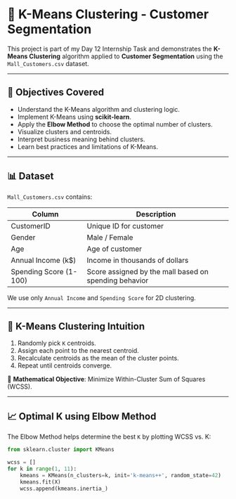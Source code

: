 # 🎯 K-Means Clustering - Customer Segmentation

This project is part of my Day 12 Internship Task and demonstrates the **K-Means Clustering** algorithm applied to **Customer Segmentation** using the `Mall_Customers.csv` dataset.

---

## 📌 Objectives Covered

- Understand the K-Means algorithm and clustering logic.
- Implement K-Means using **scikit-learn**.
- Apply the **Elbow Method** to choose the optimal number of clusters.
- Visualize clusters and centroids.
- Interpret business meaning behind clusters.
- Learn best practices and limitations of K-Means.

---

## 📊 Dataset

`Mall_Customers.csv` contains:

| Column              | Description                      |
|---------------------|----------------------------------|
| CustomerID          | Unique ID for customer           |
| Gender              | Male / Female                    |
| Age                 | Age of customer                  |
| Annual Income (k$)  | Income in thousands of dollars   |
| Spending Score (1-100) | Score assigned by the mall based on spending behavior |

We use only `Annual Income` and `Spending Score` for 2D clustering.

---

## 🧠 K-Means Clustering Intuition

1. Randomly pick `K` centroids.
2. Assign each point to the nearest centroid.
3. Recalculate centroids as the mean of the cluster points.
4. Repeat until centroids converge.

📐 **Mathematical Objective**: Minimize Within-Cluster Sum of Squares (WCSS).

---

## 📈 Optimal K using Elbow Method

The Elbow Method helps determine the best `K` by plotting WCSS vs. K:

```python
from sklearn.cluster import KMeans

wcss = []
for k in range(1, 11):
    kmeans = KMeans(n_clusters=k, init='k-means++', random_state=42)
    kmeans.fit(X)
    wcss.append(kmeans.inertia_)

